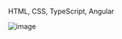 HTML, CSS, TypeScript, Angular

![image](https://github.com/larisa38/burgers/assets/72389871/712abac7-dec5-4dde-819a-33a5cb3c72a4)
